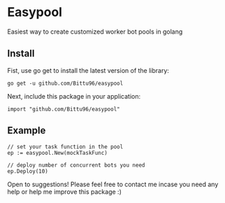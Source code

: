 # Easypool

Easiest way to create customized worker bot pools in golang

## Install
Fist, use go get to install the latest version of the library:
```
go get -u github.com/Bittu96/easypool
```

Next, include this package in your application:
```
import "github.com/Bittu96/easypool"
```

## Example
```
// set your task function in the pool
ep := easypool.New(mockTaskFunc)

// deploy number of concurrent bots you need
ep.Deploy(10)
```

Open to suggestions! 
Please feel free to contact me incase you need any help or help me improve this package :)
